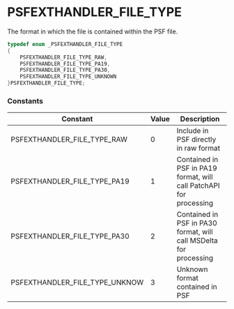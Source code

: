 # PSFEXTHANDLER_FILE_TYPE
The format in which the file is contained within the PSF file.
````c
typedef enum _PSFEXTHANDLER_FILE_TYPE
{
	PSFEXTHANDLER_FILE_TYPE_RAW,
	PSFEXTHANDLER_FILE_TYPE_PA19,
	PSFEXTHANDLER_FILE_TYPE_PA30,
	PSFEXTHANDLER_FILE_TYPE_UNKNOWN
}PSFEXTHANDLER_FILE_TYPE;
````
### Constants
|Constant                       |Value |Description                                                        |
|-------------------------------|------|-------------------------------------------------------------------|
|PSFEXTHANDLER_FILE_TYPE_RAW    |0     |Include in PSF directly in raw format                              |
|PSFEXTHANDLER_FILE_TYPE_PA19   |1     |Contained in PSF in PA19 format, will call PatchAPI for processing |
|PSFEXTHANDLER_FILE_TYPE_PA30   |2     |Contained in PSF in PA30 format, will call MSDelta for processing  |
|PSFEXTHANDLER_FILE_TYPE_UNKNOW |3     |Unknown format contained in PSF                                    |